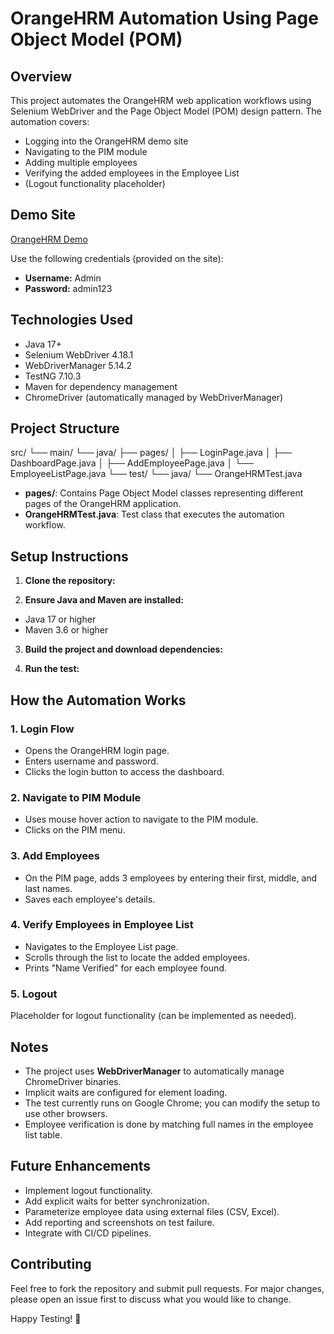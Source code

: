 # OrangeHRM Automation Using Page Object Model (POM)

## Overview

This project automates the OrangeHRM web application workflows using Selenium WebDriver and the Page Object Model (POM) design pattern. The automation covers:

- Logging into the OrangeHRM demo site
- Navigating to the PIM module
- Adding multiple employees
- Verifying the added employees in the Employee List
- (Logout functionality placeholder)

## Demo Site

[OrangeHRM Demo](https://opensource-demo.orangehrmlive.com/web/index.php/auth/login)

Use the following credentials (provided on the site):

- **Username:** Admin
- **Password:** admin123


## Technologies Used

- Java 17+
- Selenium WebDriver 4.18.1
- WebDriverManager 5.14.2
- TestNG 7.10.3
- Maven for dependency management
- ChromeDriver (automatically managed by WebDriverManager)


## Project Structure

src/
└── main/
└── java/
├── pages/
│ ├── LoginPage.java
│ ├── DashboardPage.java
│ ├── AddEmployeePage.java
│ └── EmployeeListPage.java
└── test/
└── java/
└── OrangeHRMTest.java

- **pages/**: Contains Page Object Model classes representing different pages of the OrangeHRM application.
- **OrangeHRMTest.java**: Test class that executes the automation workflow.


## Setup Instructions

1. **Clone the repository:**


2. **Ensure Java and Maven are installed:**

- Java 17 or higher
- Maven 3.6 or higher

3. **Build the project and download dependencies:**


4. **Run the test:**

## How the Automation Works

### 1. Login Flow

- Opens the OrangeHRM login page.
- Enters username and password.
- Clicks the login button to access the dashboard.

### 2. Navigate to PIM Module

- Uses mouse hover action to navigate to the PIM module.
- Clicks on the PIM menu.

### 3. Add Employees

- On the PIM page, adds 3 employees by entering their first, middle, and last names.
- Saves each employee's details.

### 4. Verify Employees in Employee List

- Navigates to the Employee List page.
- Scrolls through the list to locate the added employees.
- Prints "Name Verified" for each employee found.

### 5. Logout

 Placeholder for logout functionality (can be implemented as needed).


## Notes

- The project uses **WebDriverManager** to automatically manage ChromeDriver binaries.
- Implicit waits are configured for element loading.
- The test currently runs on Google Chrome; you can modify the setup to use other browsers.
- Employee verification is done by matching full names in the employee list table.


## Future Enhancements

- Implement logout functionality.
- Add explicit waits for better synchronization.
- Parameterize employee data using external files (CSV, Excel).
- Add reporting and screenshots on test failure.
- Integrate with CI/CD pipelines.



## Contributing

Feel free to fork the repository and submit pull requests. For major changes, please open an issue first to discuss what you would like to change.

Happy Testing! 🚀
